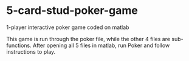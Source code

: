 # 5-card-stud-poker-game
1-player interactive poker game coded on matlab

This game is run through the poker file, while the other 4 files are sub-functions. 
After opening all 5 files in matlab, run Poker and follow instructions to play.
